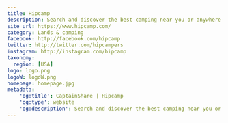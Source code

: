 ```yaml
---
title: Hipcamp
description: Search and discover the best camping near you or anywhere else in the country. Camp on ranches, farms, vineyards and land preserves.
site_url: https://www.hipcamp.com/
category: Lands & camping
facebook: http://facebook.com/hipcamp
twitter: http://twitter.com/hipcampers
instagram: http://instagram.com/hipcamp
taxonomy:
  region: [USA]
logo: logo.png
logoW: logoW.png
homepage: homepage.jpg
metadata:
    'og:title': CaptainShare | Hipcamp
    'og:type': website
    'og:description': Search and discover the best camping near you or anywhere else in the country. Camp on ranches, farms, vineyards and land preserves.
---
```

